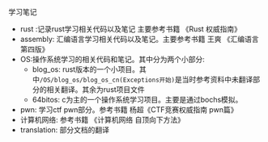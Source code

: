 学习笔记

- rust :记录rust学习相关代码以及笔记 主要参考书籍 《Rust 权威指南》
- assembly: 汇编语言学习相关代码以及笔记。主要参考书籍 王爽  《汇编语言 第四版》
- OS:操作系统学习的相关代码和笔记。其中分为两个小部分:
  - blog_os: rust版本的一个小项目。其中`/OS/blog_os/blog_os_cn(Exceptions开始)`是当时参考资料中未翻译部分的相关翻译。其余为rust项目文件
  - 64bitos: c为主的一个操作系统学习项目。主要是通过bochs模拟。
- pwn: 学习ctf pwn部分。参考书籍 杨超《CTF竞赛权威指南 pwn篇》
- 计算机网络: 参考书籍 《计算机网络 自顶向下方法》
- translation: 部分文档的翻译